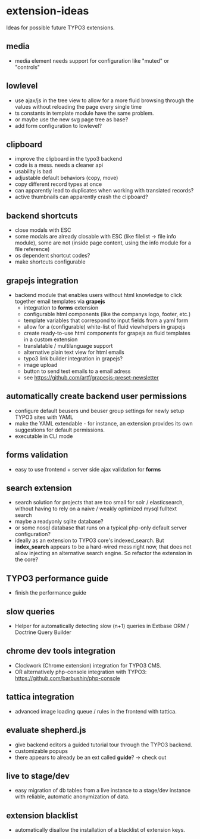 # extension-ideas
Ideas for possible future TYPO3 extensions.

## media
- media element needs support for configuration like "muted" or "controls"

## lowlevel
- use ajax/js in the tree view to allow for a more fluid browsing through the values without reloading the page every single time
- ts constants in template module have the same problem.
- or maybe use the new svg page tree as base?
- add form configuration to lowlevel?

## clipboard
- improve the clipboard in the typo3 backend
- code is a mess. needs a cleaner api
- usability is bad
- adjustable default behaviors (copy, move)
- copy different record types at once
- can apparently lead to duplicates when working with translated records?
- active thumbnails can apparently crash the clipboard?

## backend shortcuts
- close modals with ESC
- some modals are already closable with ESC (like filelist -> file info module), some are not (inside page content, using the info module for a file reference)
- os dependent shortcut codes?
- make shortcuts configurable

## grapejs integration
- backend module that enables users without html knowledge to click together email templates via **grapejs**
  - integration to **forms** extension
  - configurable html components (like the companys logo, footer, etc.)
  - template variables that correspond to input fields from a yaml form
  - allow for a (configurable) white-list of fluid viewhelpers in grapejs
  - create ready-to-use html components for grapejs as fluid templates in a custom extension 
  - translatable / multilanguage support
  - alternative plain text view for html emails
  - typo3 link builder integration in grapejs?
  - image upload
  - button to send test emails to a email adress
  - see https://github.com/artf/grapesjs-preset-newsletter

## automatically create backend user permissions
- configure default beusers und beuser group settings for newly setup TYPO3 sites with YAML
- make the YAML extendable - for instance, an extension provides its own suggestions for default permissions.
- executable in CLI mode

## forms validation
- easy to use frontend + server side ajax validation for **forms**

## search extension
- search solution for projects that are too small for solr / elasticsearch, without having to rely on a naive / weakly optimized mysql fulltext search
- maybe a readyonly sqlite database?   	 
- or some nosql database that runs on a typical php-only default server configuration?
- ideally as an extension to TYPO3 core's indexed_search. But **index_search** appears to be a hard-wired mess right now, that does not allow injecting an alternative search engine. So refactor the extension in the core?

## TYPO3 performance guide
- finish the performance guide

## slow queries
- Helper for automatically detecting slow (n+1) queries in Extbase ORM / Doctrine Query Builder

## chrome dev tools integration
- Clockwork (Chrome extension) integration for TYPO3 CMS.
- OR alternatively php-console integration with TYPO3: https://github.com/barbushin/php-console

## tattica integration
- advanced image loading queue / rules in the frontend with tattica.

## evaluate shepherd.js
- give backend editors a guided tutorial tour through the TYPO3 backend.
- customizable popups
- there appears to already be an ext called **guide**? -> check out

## live to stage/dev
- easy migration of db tables from a live instance to a stage/dev instance with reliable, automatic anonymization of data.

## extension blacklist
- automatically disallow the installation of a blacklist of extension keys.
